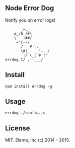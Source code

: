 Node Error Dog
--------------

Notify you on error logs!

```
       _=,_
    o_/6 /#\
    \__ |##/
     ='|--\
       /   #'-.
       \#|_   _'-. /
        |/ \_( # |" 
errdog C/ ,--___/
```

Install
-------

```
npm install errdog -g
```

Usage
-----

```
errdog ./config.js
```

License
-------

MIT. Eleme, Inc (c) 2014 - 2015.
